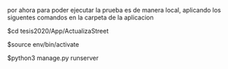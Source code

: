
por ahora para poder ejecutar la prueba es de manera local, aplicando los siguentes comandos
en la carpeta de la aplicacion

$cd tesis2020/App/ActualizaStreet

$source env/bin/activate

$python3 manage.py runserver